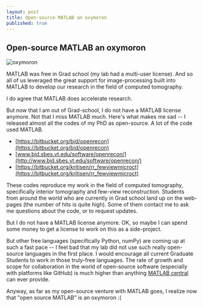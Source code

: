 ```yaml
---
layout: post
title: Open-source MATLAB an oxymoron
published: true
---
```


## Open-source MATLAB an oxymoron

![oxymoron](https://raw.githubusercontent.com/ksens/ksens.github.io/master/img/oxymoron.jpg)

MATLAB was free in Grad school (my lab had a multi-user license). And so all of us leveraged the great support for image-processing built into MATLAB to develop our research in the field of computed tomography.

I do agree that MATLAB does accelerate research.

But now that I am out of Grad-school, I do not have a MATLAB license anymore. Not that I miss MATLAB much. Here's what makes me sad -- I released almost all the codes of my PhD as open-source. A lot of the code used MATLAB.

-   [https://bitbucket.org/bid/openrecon](https://bitbucket.org/bid/openrecon)
-   [www.bid.sbes.vt.edu/software/openrecon/](http://www.bid.sbes.vt.edu/software/openrecon/)
-   [https://bitbucket.org/kritisen/rr_fewviewmicroct](https://bitbucket.org/kritisen/rr_fewviewmicroct)

These codes reproduce my work in the field of computed tomography, specifically interior tomography and few-view reconstruction. Students from around the world who are currently in Grad school land up on the web-pages (the number of hits is quite high). Some of them contact me to ask me questions about the code, or to request updates.

But I do not have a MATLAB license anymore. OK, so maybe I can spend some money to get a license to work on this as a side-project.

But other free languages (specifically Python, numPy) are coming up at such a fast pace -- I feel bad that my lab did not use such really open-source languages in the first place. I would encourage all current Graduate Students to work in those truly-free languages. The rate of growth and scope for collaboration in the world of open-source software (especially with platforms like GitHub) is much higher than anything [MATLAB central](http://www.mathworks.com/matlabcentral/?refresh=true) can ever provide.

Anyway, as far as my open-source venture with MATLAB goes, I realize now that "open source MATLAB" is an oxymoron :(
